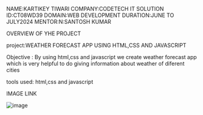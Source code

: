 NAME:KARTIKEY TIWARI
COMPANY:CODETECH IT SOLUTION
ID:CT08WD39
DOMAIN:WEB DEVELOPMENT
DURATION:JUNE TO JULY2024
MENTOR:N:SANTOSH KUMAR

OVERVIEW OF YHE PROJECT

project:WEATHER FORECAST APP USING HTML,CSS AND JAVASCRIPT


Objective : 
   By using html,css and javascript  we create weather forecast app which is very helpful
   to do giving information about weather of diferent cities

   tools used:
   html,css and javascript

   IMAGE LINK
   

![image](https://github.com/9219193025/codetask-2/assets/113115990/2ffe6604-d920-4d13-ba57-4f71f3c75f18)
